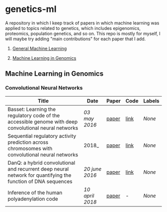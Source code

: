 # genetics-ml

A repository in which I keep track of papers in which machine learning was applied to topics related to genetics, which includes epigenomics, proteomics, population genetics, and so on. This repo is mostly for myself, I will maybe try adding "main contributions" for each paper that I add. 

1. [General Machine Learning](#general)



2. [Machine Learning in Genomics](#mlgenom)

## Machine Learning in Genomics


### Convolutional Neural Networks
|Title|Date|Paper|Code|Labels|
|---|---|---|---|---|
| Basset: Learning the regulatory code of the accessible genome with deep convolutional neural networks | _03 may 2016_ | [paper](https://github.com/jellepiepenbrock/genetics-ml/blob/master/basset.pdf) | [link](https://github.com/davek44/Basset) | _None_ | 
| Sequential regulatory activity prediction across chromosomes with convolutional neural networks | 2018_ | [paper](https://github.com/jellepiepenbrock/genetics-ml/blob/master/basenji.pdf) | [link](https://github.com/calico/basenji) | _None_ | 
| DanQ: a hybrid convolutional and recurrent deep neural network for quantifying the function of DNA sequences | _20 june 2016_ | [paper](https://github.com/jellepiepenbrock/genetics-ml/blob/master/danq.pdf) | [link](https://github.com/uci-cbcl/DanQ) | _None_ | 
| Inference of the human polyadenylation code | _10 april 2018_ | [paper](https://github.com/jellepiepenbrock/genetics-ml/blob/master/polyadenylationcode.pdf) | - | _None_ | 
